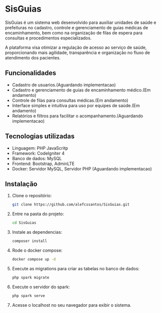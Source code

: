# SisGuias

SisGuias é um sistema web desenvolvido para auxiliar unidades de saúde e prefeituras no cadastro, controle e gerenciamento de guias médicas de encaminhamento, bem como na organização de filas de espera para consultas e procedimentos especializados.

A plataforma visa otimizar a regulação de acesso ao serviço de saúde, proporcionando mais agilidade, transparência e organização no fluxo de atendimento dos pacientes.

## Funcionalidades
- Cadastro de usuarios.(Aguardando implementacao)
- Cadastro e gerenciamento de guias de encaminhamento médico.(Em andamento)
- Controle de filas para consultas médicas.(Em andamento)
- Interface simples e intuitiva para uso por equipes de saúde.(Em andamento)
- Relatórios e filtros para facilitar o acompanhamento.(Aguardando implementacao)

## Tecnologias utilizadas

- Linguagem: PHP JavaScritp
- Framework: CodeIgniter 4
- Banco de dados: MySQL
- Frontend: Bootstrap, AdminLTE
- Docker: Servidor MySQL, Servidor PHP (Aguardando implementacao)

## Instalação

1. Clone o repositório:
   ```bash
   git clone https://github.com/alefcssantos/SisGuias.git

2. Entre na pasta do projeto:
   ```bash 
   cd SisGuias

3. Instale as dependencias:
   ```bash
   composer install

4. Rode o docker compose:
   ```bash
   docker compose up -d

5. Execute as migrations para criar as tabelas no banco de dados:
   ```bash
   php spark migrate

6. Execute o servidor do spark:
   ```bash
   php spark serve

7. Acesse o localhost no seu navegador para exibir o sistema.
   
